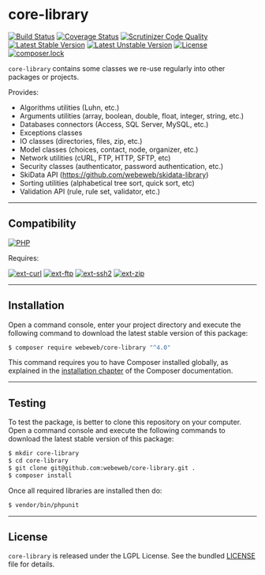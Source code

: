 core-library
============

[![Build Status](https://travis-ci.org/webeweb/core-library.svg?branch=master)](https://travis-ci.org/webeweb/core-library)
[![Coverage Status](https://coveralls.io/repos/github/webeweb/core-library/badge.svg?branch=master)](https://coveralls.io/github/webeweb/core-library?branch=master)
[![Scrutinizer Code Quality](https://scrutinizer-ci.com/g/webeweb/core-library/badges/quality-score.png?b=master)](https://scrutinizer-ci.com/g/webeweb/core-library/?branch=master)
[![Latest Stable Version](https://poser.pugx.org/webeweb/core-library/v/stable)](https://packagist.org/packages/webeweb/core-library)
[![Latest Unstable Version](https://poser.pugx.org/webeweb/core-library/v/unstable)](https://packagist.org/packages/webeweb/core-library)
[![License](https://poser.pugx.org/webeweb/core-library/license)](https://packagist.org/packages/webeweb/core-library)
[![composer.lock](https://poser.pugx.org/webeweb/core-library/composerlock)](https://packagist.org/packages/webeweb/core-library)

`core-library` contains some classes we re-use regularly into other packages or
projects.

Provides:

- Algorithms utilities (Luhn, etc.)
- Arguments utilities (array, boolean, double, float, integer, string, etc.)
- Databases connectors (Access, SQL Server, MySQL, etc.)
- Exceptions classes
- IO classes (directories, files, zip, etc.)
- Model classes (choices, contact, node, organizer, etc.)
- Network utilities (cURL, FTP, HTTP, SFTP, etc)
- Security classes (authenticator, password authentication, etc.)
- SkiData API (https://github.com/webeweb/skidata-library)
- Sorting utilities (alphabetical tree sort, quick sort, etc)
- Validation API (rule, rule set, validator, etc.)

---

## Compatibility

[![PHP](https://img.shields.io/badge/PHP-%5E5.6%7C%5E7.0-blue.svg)](http://php.net)

Requires:

[![ext-curl](https://img.shields.io/badge/PHP-ext--curl-blue.svg)](http://php.net/manual/en/book.curl.php)
[![ext-ftp](https://img.shields.io/badge/PHP-ext--ftp-blue.svg)](http://php.net/manual/en/book.ftp.php)
[![ext-ssh2](https://img.shields.io/badge/PHP-ext--ssh2-blue.svg)](http://php.net/manual/en/book.ssh2.php)
[![ext-zip](https://img.shields.io/badge/PHP-ext--zip-blue.svg)](http://php.net/manual/en/book.zip.php)

---

## Installation

Open a command console, enter your project directory and execute the following
command to download the latest stable version of this package:

```bash
$ composer require webeweb/core-library "^4.0"
```

This command requires you to have Composer installed globally, as explained in
the [installation chapter](https://getcomposer.org/doc/00-intro.md) of the
Composer documentation.

---

## Testing

To test the package, is better to clone this repository on your computer.
Open a command console and execute the following commands to download the latest
stable version of this package:

```bash
$ mkdir core-library
$ cd core-library
$ git clone git@github.com:webeweb/core-library.git .
$ composer install
```

Once all required libraries are installed then do:

```bash
$ vendor/bin/phpunit
```

---

## License

`core-library` is released under the LGPL License. See the bundled [LICENSE](LICENSE)
file for details.
